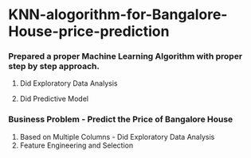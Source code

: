 # KNN-alogorithm-for-Bangalore-House-price-prediction
### Prepared a proper Machine Learning Algorithm with proper step by step approach.

1. Did Exploratory Data Analysis

2. Did Predictive Model
### Business Problem - Predict the Price of Bangalore House
1. Based on Multiple Columns - Did Exploratory Data Analysis
2. Feature Engineering and Selection
